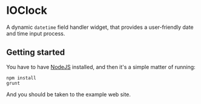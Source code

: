IOClock
=======

A dynamic ``datetime`` field handler widget, that provides a user-friendly
date and time input process.

## Getting started

You have to have [NodeJS](http://nodejs.org) installed, and then it's a
simple matter of running:

    npm install
    grunt
    
And you should be taken to the example web site.




